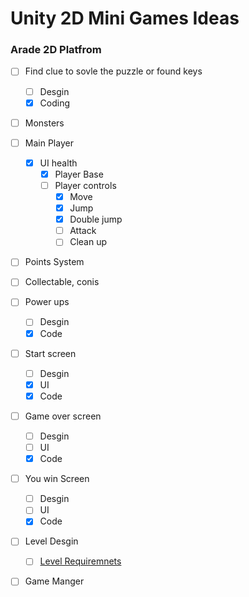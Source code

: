
# Unity 2D Mini Games Ideas

### Arade 2D Platfrom
- [ ] Find clue to sovle the puzzle or found keys
	- [ ] Desgin 
	- [x] Coding
- [ ] Monsters
- [ ] Main Player 
	- [x] UI health
        - [x] Player Base
        - [ ] Player controls
        	- [x] Move
        	- [x] Jump
        	- [x] Double jump
        	- [ ] Attack 	
        	- [ ] Clean up
- [ ] Points System
- [ ] Collectable, conis
- [ ] Power ups
	- [ ] Desgin
	- [x] Code
- [ ] Start screen
   - [ ] Desgin
   - [x] UI
   - [x] Code
- [ ] Game over screen
   - [ ] Desgin
   - [ ] UI
   - [x] Code
- [ ] You win Screen
   - [ ] Desgin
   - [ ] UI
   - [x] Code
- [ ] Level Desgin
	- [ ] 	[Level Requiremnets](https://github.com/DangerousDaniel/Arcade2DCookingPlatformer/blob/Benjamin/levelDesignReq.md)
- [ ] Game Manger


	
	

	
	
	
